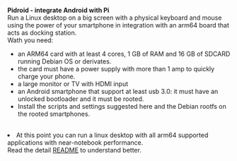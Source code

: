 <b>Pidroid - integrate Android with Pi</b>
</br>
Run a Linux desktop on a big screen with a physical keyboard and mouse using the power of your smartphone in integration with an arm64 board that acts as docking station.</br>
Wath you need:</br>
<ul>
<li>an ARM64 card with at least 4 cores, 1 GB of RAM and 16 GB of SDCARD running Debian OS or derivates. </li>
<li>the card must have a power supply with more than 1 amp to quickly charge your phone. </li>
<li>a large monitor or TV with HDMI input </li>
<li>an Android smartphone that support at least usb 3.0: it must have an unlocked bootloader and it must be rooted.  </li>
<li>Install the scripts and settings suggested here and the Debian rootfs on the rooted smartphones. </li>
</ul>
</br>
<li>At this point you can run a linux desktop with all arm64 supported applications with near-notebook performance.</br>
Read the detail <a href= "README_spec.md">README</a> to understand better.

